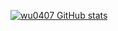 
[![wu0407 GitHub stats](https://github-readme-stats.vercel.app/api?username=wu0407)](https://github.com/wu0407)
